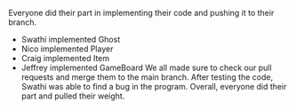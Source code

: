 Everyone did their part in implementing their code and pushing it to their branch.  
- Swathi implemented Ghost
- Nico implemented Player
- Craig implemented Item
- Jeffrey implemented GameBoard
We all made sure to check our pull requests and merge them to the main branch. 
After testing the code, Swathi was able to find a bug in the program. 
Overall, everyone did their part and pulled their weight. 